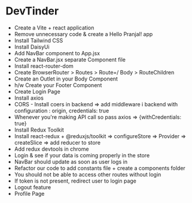# DevTinder

- Create a Vite + react application
- Remove unnecessary code & create a Hello Pranjal! app
- Install Tailwind CSS
- Install DaisyUi
- Add NavBar component to App.jsx
- Create a NavBar.jsx separate Component file
- Install react-router-dom
- Create BrowserRouter > Routes > Route=/ Body > RouteChildren
- Create an Outlet in your Body Component
- h/w Create your Footer Component
- Create Login Page
- Install axios
- CORS - Install coers in backend => add middleware i backend with configuration : origin, credentials: true
- Whenever you're making API call so pass axios => {withCredentials: true}
- Install Redux Toolkit
- Install react-redux + @reduxjs/toolkit => configureStore => Provider => createSlice => add reducer to store
- Add redux devtools in chrome
- Login & see if your data is coming properly in the store
- NavBar should update as soon as user logs in
- Refactor our code to add constants file + create a components folder
- You should not be able to access other routes without login
- If token is not present, redirect user to login page
- Logout feature
- Profile Page

